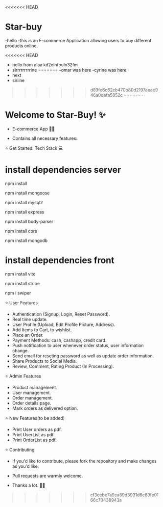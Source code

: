 <<<<<<< HEAD
# Star-buy
 -hello 
 -this is an E-commerce Application allowing users to buy different products online.

<<<<<<< HEAD
 - hello from alaa
 kd2olnfouln32fm
- sirrrrrrrrrine
=======
-omar was here
-cyrine was here
- next
- siriine
>>>>>>> d89fe6c62cb470b80d2197aeae946a0defa5852c
=======
# Welcome to Star-Buy! ✨

- E-commerce App 👨‍💻
 

- Contains all necessary features:

⭐ Get Started: Tech Stack 💻 

# install dependencies server 

 npm install

 npm install mongoose

 npm install mysql2

 npm install express

 npm install body-parser

 npm install cors

 npm install mongodb

 # install dependencies front

 npm install vite 

 npm install stripe

 npm i swiper


⭐ User Features

- Authentication (Signup, Login, Reset Password).
- Real time update.
- User Profile (Upload, Edit Profile Picture, Address).
- Add Items to Cart, to wishlist.
- Place an Order.
- Payment Methods: cash, cashapp, credit card.
- Push notification to user whenever order status, user information change.
- Send email for reseting password as well as update order information.
- Share Products to Social Media.
- Review, Comment, Rating Product (In Processing).


⭐ Admin Features

- Product management.
- User management.
- Order management.
- Order details page.
- Mark orders as delivered option.

⭐ New Features(to be added)

- Print User orders as pdf.
- Print UserList as pdf.
- Print OrderList as pdf.


⭐ Contributing

- If you'd like to contribute, please fork the repository and make changes as you'd like.

- Pull requests are warmly welcome. 

- Thanks a lot. 👨‍💻
>>>>>>> cf3eebe7a9ea89d3931d6e89fe0166c70438943a
